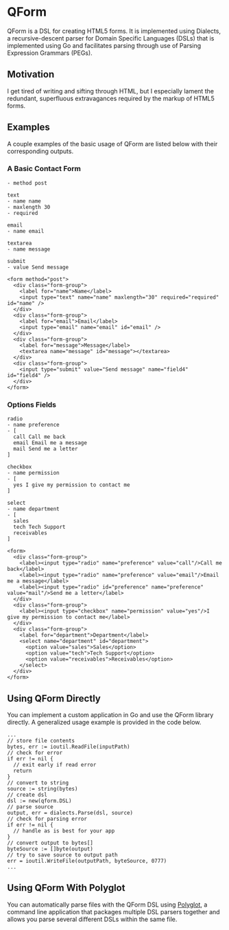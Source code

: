 # QForm

QForm is a DSL for creating HTML5 forms. It is implemented using Dialects, a recursive-descent parser for Domain Specific Languages (DSLs) that is implemented using Go and facilitates parsing through use of Parsing Expression Grammars (PEGs).

## Motivation

I get tired of writing and sifting through HTML, but I especially lament the redundant, superfluous extravagances required by the markup of HTML5 forms.

## Examples

A couple examples of the basic usage of QForm are listed below with their corresponding outputs.

### A Basic Contact Form

```
- method post

text
- name name
- maxlength 30
- required

email
- name email

textarea
- name message

submit
- value Send message
```

```
<form method="post">
  <div class="form-group">
    <label for="name">Name</label>
    <input type="text" name="name" maxlength="30" required="required" id="name" />
  </div>
  <div class="form-group">
    <label for="email">Email</label>
    <input type="email" name="email" id="email" />
  </div>
  <div class="form-group">
    <label for="message">Message</label>
    <textarea name="message" id="message"></textarea>
  </div>
  <div class="form-group">
    <input type="submit" value="Send message" name="field4" id="field4" />
  </div>
</form>
```

### Options Fields

```
radio
- name preference
- [
  call Call me back
  email Email me a message
  mail Send me a letter
]

checkbox
- name permission
- [
  yes I give my permission to contact me
]

select
- name department
- [
  sales
  tech Tech Support
  receivables
]
```

```
<form>
  <div class="form-group">
    <label><input type="radio" name="preference" value="call"/>Call me back</label>
    <label><input type="radio" name="preference" value="email"/>Email me a message</label>
    <label><input type="radio" id="preference" name="preference" value="mail"/>Send me a letter</label>
  </div>
  <div class="form-group">
    <label><input type="checkbox" name="permission" value="yes"/>I give my permission to contact me</label>
  </div>
  <div class="form-group">
    <label for="department">Department</label>
    <select name="department" id="department">
      <option value="sales">Sales</option>
      <option value="tech">Tech Support</option>
      <option value="receivables">Receivables</option>
    </select>
  </div>
</form>
```

## Using QForm Directly

You can implement a custom application in Go and use the QForm library directly. A generalized usage example is provided in the code below.
```
...
// store file contents
bytes, err := ioutil.ReadFile(inputPath)
// check for error
if err != nil {
  // exit early if read error
  return
}
// convert to string
source := string(bytes)
// create dsl
dsl := new(qform.DSL)
// parse source
output, err = dialects.Parse(dsl, source)
// check for parsing error
if err != nil {
  // handle as is best for your app
}
// convert output to bytes[]
byteSource := []byte(output)
// try to save source to output path
err = ioutil.WriteFile(outputPath, byteSource, 0777)
...
```

## Using QForm With Polyglot

You can automatically parse files with the QForm DSL using [Polyglot](https://github.com/AdamJonR/polyglot), a command line application that packages multiple DSL parsers together and allows you parse several different DSLs within the same file.
